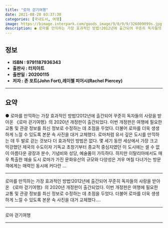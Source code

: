 ```yaml
---
title: "로마 걷기여행"
date: 2021-08-20 03:37:30
categories: [국내도서, 여행]
image: https://bimage.interpark.com/goods_image/9/0/9/9/326009099s.jpg
description: ● 로마를 만끽하는 가장 효과적인 방법!2012년에 출간되어 꾸준히 독자들의 사랑을 받아온 《로마 걷기여행》의 2020년 개정판이 출간되었다. 이번 개정판은 여행에 필요한 교통 및 관광 정보를 최신 정보로 수정하는 데 초점을 두었다. 더불어 로마를 더욱 생생하게 느낄 수 있도록 본문
---
```


## **정보**

- **ISBN : 9791187936343**
- **출판사 : 터치아트**
- **출판일 : 20200115**
- **저자 : 존 포트(John Fort),레이첼 피어시(Rachel Piercey)**

------



## **요약**

●  로마를 만끽하는 가장 효과적인 방법!2012년에 출간되어 꾸준히 독자들의 사랑을 받아온 《로마 걷기여행》의 2020년 개정판이 출간되었다. 이번 개정판은 여행에 필요한 교통 및 관광 정보를 최신 정보로 수정하는 데 초점을 두었다. 더불어 로마를 더욱 생생하게 느낄 수 있도록 본문 속 사진을 대거 교체했다. 로마처럼 유서 깊은 도시를 만끽하는 데 두 발로 걷는 것보다 더 효과적인 방법은 없다. 몇 세기 동안 세상에서 가장 크고 막강했던 제국의 수도이자 기독교 초창기부터 종교적 중심지였던 이 도시에는 셀 수 없이 아름다운 광장과 분수, 기념비와 성당, 예술품이 가득하다. 하지만 이탈리아에서도 매우 특출한 예술 도시 로마가 가진 문화유산의 규모와 다양성은 겨우 며칠 다녀가는 방문객에게는 매력인 동시에 커다란 ...

------

로마를 만끽하는 가장 효과적인 방법!2012년에 출간되어 꾸준히 독자들의 사랑을 받아온 《로마 걷기여행》의 2020년 개정판이 출간되었다. 이번 개정판은 여행에 필요한 교통 및 관광 정보를 최신 정보로 수정하는 데 초점을 두었다. 더불어 로마를 더욱 생생하게 느낄 수 있도록 본문 속 사진을 대거 교체했다.... 

------


로마 걷기여행 

------


